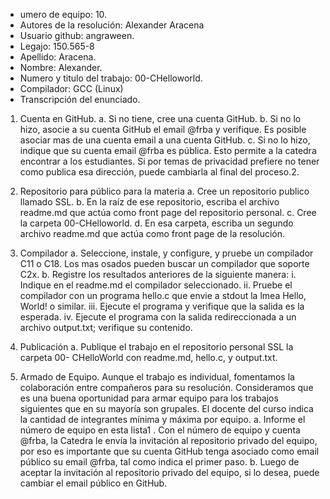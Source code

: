* umero de equipo: 10.
* Autores de la resolución: Alexander Aracena
* Usuario github: angraween.
* Legajo: 150.565-8
* Apellido: Aracena.
* Nombre: Alexander.
* Numero y titulo del trabajo: 00-CHelloworld.
* Compilador: GCC (Linux)
* Transcripción del enunciado.

1. Cuenta en GitHub.
a. Si no tiene, cree una cuenta GitHub.
b. Si no lo hizo, asocie a su cuenta GitHub el email @frba y verifique. Es posible asociar mas de una cuenta email a una cuenta GitHub.
c. Si no lo hizo, indique que su cuenta email @frba es pública. Esto permite a la catedra encontrar a los estudiantes. Si por temas de privacidad prefiere no tener como publica esa dirección, puede cambiarla al final del proceso.2. 

2. Repositorio para público para la materia
a. Cree un repositorio publico llamado SSL.
b. En la raíz de ese repositorio, escriba el archivo readme.md que actúa como
front page del repositorio personal.
c. Cree la carpeta 00-CHelloworld.
d. En esa carpeta, escriba un segundo archivo readme.md que actúa como front page de la resolución.

3. Compilador
a. Seleccione, instale, y configure, y pruebe un compilador C11 o C18. Los mas
osados pueden buscar un compilador que soporte C2x.
b. Registre los resultados anteriores de la siguiente manera:
i. Indique en el readme.md el compilador seleccionado.
ii. Pruebe el compilador con un programa hello.c que envie a stdout la
lmea Hello, World! o similar.
iii. Ejecute el programa y verifique que la salida es la esperada.
iv. Ejecute el programa con la salida redireccionada a un archivo
output.txt; verifique su contenido.

4. Publicación
a. Publique el trabajo en el repositorio personal SSL la carpeta 00- CHelloWorld con readme.md, hello.c, y output.txt.

5. Armado de Equipo.
Aunque el trabajo es individual, fomentamos la colaboración entre compañeros para su
resolución. Consideramos que es una buena oportunidad para armar equipo para los trabajos
siguientes que en su mayoría son grupales. El docente del curso indica la cantidad de
integrantes mínima y máxima por equipo.
a. Informe el número de equipo en esta lista1 .
Con el número de equipo y cuenta @frba, la Catedra le envía la invitación al
repositorio privado del equipo, por eso es importante que su cuenta GitHub tenga
asociado como email público su email @frba, tal como indica el primer paso.
b. Luego de aceptar la invitación al repositorio privado del equipo, si lo desea, puede
cambiar el email público en GitHub.